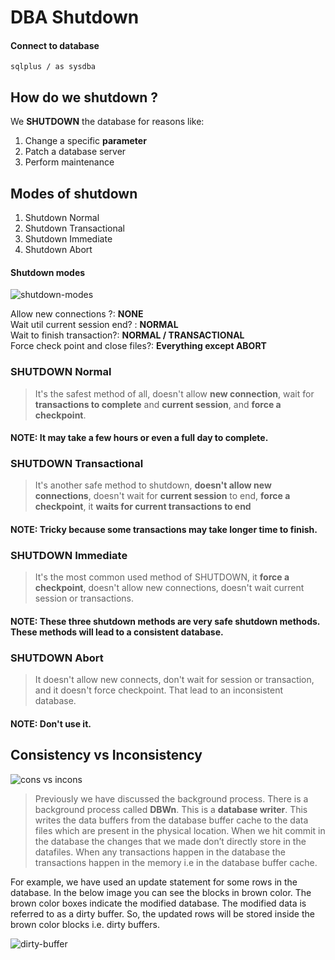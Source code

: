 # DBA Shutdown

#### Connect to database
`sqlplus / as sysdba`

## How do we shutdown ?
We **SHUTDOWN** the database for reasons like:
1. Change a specific **parameter**
2. Patch a database server
3. Perform maintenance

## Modes of shutdown
1. Shutdown Normal
2. Shutdown Transactional
3. Shutdown Immediate
4. Shutdown Abort

#### Shutdown modes

![shutdown-modes](https://dotnettutorials.net/wp-content/uploads/2022/08/word-image-29307-1.png?ezimgfmt=ng:webp/ngcb8)

Allow new connections ?: **NONE**  
Wait util current session end? : **NORMAL**  
Wait to finish transaction?: **NORMAL / TRANSACTIONAL**  
Force check point and close files?: **Everything except ABORT**

### SHUTDOWN Normal
> It's the safest method of all, doesn't allow **new connection**, wait for **transactions to complete** and **current session**, and **force a checkpoint**. 
#### NOTE: It may take a few hours or even a full day to complete.


### SHUTDOWN Transactional
> It's another safe method to shutdown, **doesn't allow new connections**, doesn't wait for **current session** to end, **force a checkpoint**, it **waits for current transactions to end**

#### NOTE: Tricky because some transactions may take longer time to finish.


### SHUTDOWN Immediate
> It's the most common used method of SHUTDOWN, it **force a checkpoint**, doesn't allow new connections, doesn't wait current session or transactions.

#### NOTE: These three shutdown methods are very safe shutdown methods. These methods will lead to a consistent database.

### SHUTDOWN Abort
> It doesn't allow new connects, don't wait for session or transaction, and it doesn't force checkpoint. That lead to an inconsistent database.

#### NOTE: Don't use it.


## Consistency vs Inconsistency

![cons vs incons](https://dotnettutorials.net/wp-content/uploads/2022/08/word-image-29307-2.png?ezimgfmt=ng:webp/ngcb8)


> Previously we have discussed the background process. There is a background process called **DBWn**. This is a **database writer**. This writes the data buffers from the database buffer cache to the data files which are present in the physical location. When we hit commit in the database the changes that we made don’t directly store in the datafiles. When any transactions happen in the database the transactions happen in the memory i.e in the database buffer cache. 

For example, we have used an update statement for some rows in the database. In the below image you can see the blocks in brown color. The brown color boxes indicate the modified database. The modified data is referred to as a dirty buffer. So, the updated rows will be stored inside the brown color blocks i.e. dirty buffers.


![dirty-buffer](https://dotnettutorials.net/wp-content/uploads/2022/08/How-to-Shutdown-Oracle-Database.jpg?ezimgfmt=ng:webp/ngcb8)








